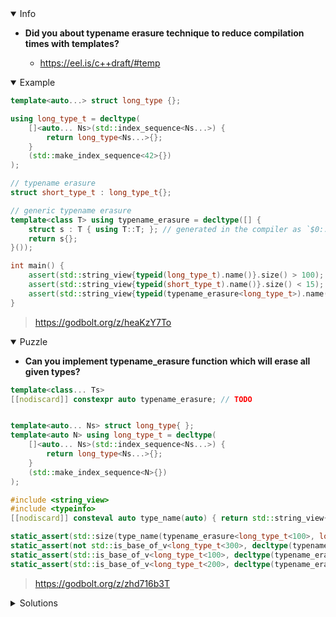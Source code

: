 <details open><summary>Info</summary><p>

* **Did you about typename erasure technique to reduce compilation times with templates?**

  * https://eel.is/c++draft/#temp

</p></details><details open><summary>Example</summary><p>

```cpp
template<auto...> struct long_type {};

using long_type_t = decltype(
    []<auto... Ns>(std::index_sequence<Ns...>) {
        return long_type<Ns...>{};
    }
    (std::make_index_sequence<42>{})
);

// typename erasure
struct short_type_t : long_type_t{};

// generic typename erasure
template<class T> using typename_erasure = decltype([] {
    struct s : T { using T::T; }; // generated in the compiler as `$0::s` or similar
    return s{};
}());

int main() {
    assert(std::string_view{typeid(long_type_t).name()}.size() > 100); // long...
    assert(std::string_view{typeid(short_type_t).name()}.size() < 15); // short
    assert(std::string_view{typeid(typename_erasure<long_type_t>).name()}.size() < 25); // short
}
```

> https://godbolt.org/z/heaKzY7To

</p></details><details open><summary>Puzzle</summary><p>

* **Can you implement typename_erasure function which will erase all given types?**

```cpp
template<class... Ts>
[[nodiscard]] constexpr auto typename_erasure; // TODO


template<auto... Ns> struct long_type{ };
template<auto N> using long_type_t = decltype(
    []<auto... Ns>(std::index_sequence<Ns...>) {
        return long_type<Ns...>{};
    }
    (std::make_index_sequence<N>{})
);

#include <string_view>
#include <typeinfo>
[[nodiscard]] consteval auto type_name(auto) { return std::string_view{__PRETTY_FUNCTION__}; }

static_assert(std::size(type_name(typename_erasure<long_type_t<100>, long_type_t<200>>())) < 42);
static_assert(not std::is_base_of_v<long_type_t<300>, decltype(typename_erasure<long_type_t<100>, long_type_t<200>>())>);
static_assert(std::is_base_of_v<long_type_t<100>, decltype(typename_erasure<long_type_t<100>, long_type_t<200>>())>);
static_assert(std::is_base_of_v<long_type_t<200>, decltype(typename_erasure<long_type_t<100>, long_type_t<200>>())>);
```

> https://godbolt.org/z/zhd716b3T

</p></details><details><summary>Solutions</summary><p>

```cpp
template<class... Ts>
[[nodiscard]] constexpr auto typename_erasure()
{
    struct s : Ts... {
        s() = default;
        s(Ts &&...arg) : Ts(::std::forward<Ts>(arg)) ... {}
    };
    return s{};
}
```

> https://godbolt.org/z/xjoe54Mxh

```cpp
template<class... Ts>
[[nodiscard]] constexpr auto typename_erasure(){
    struct s : public Ts...{};
    return s{};
};
```

> https://godbolt.org/z/e1zPh5GGs

```cpp
template<class T> using typename_erasure_one = decltype([] {
    struct s : T { using T::T; };
    return s{};
}());

template<class... Ts>
[[nodiscard]] constexpr auto typename_erasure = [] {
    struct a : typename_erasure_one<Ts>...{};
    return a{};
};
```

> https://godbolt.org/z/8hxM5h7a5
